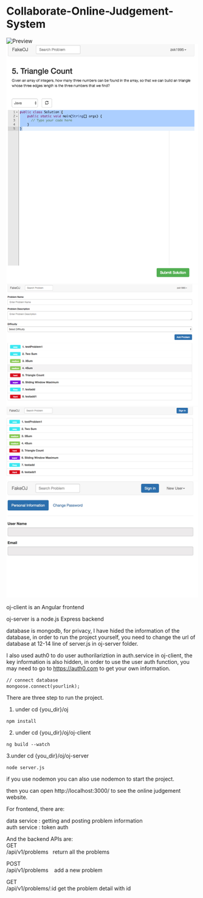 # Collaborate-Online-Judgement-System

![Preview](./previews/preview.jpeg)
![Preview](./previews/editer-preview.png)
![Preview](./previews/Logged-In.png)
![Preview](./previews/New-User.png)
![Preview](./previews/UserProfilePage.jpeg)

 
 oj-client is an Angular frontend
 
 oj-server is a node.js Express backend
 
 database is mongodb, for privacy, I have hided the information of the database, in order to run the project yourself, you need to change the url of database at 12-14 line of server.js in oj-server folder.
 
 I also used auth0 to do user authorilariztion in auth.service in oj-client, the key information is also hidden, in order to use the user auth function, you may need to go to https://auth0.com to get your own information.
 
 ```
 // connect database
mongoose.connect(yourlink);
 ```
 
 There are three step to run the project.
 
1. under cd {you_dir}/oj   
```
npm install
```
2. under cd {you_dir}/oj/oj-client
```
ng build --watch
```
3.under cd {you_dir}/oj/oj-server
```
node server.js
```
if you use nodemon you can also use nodemon to start the project.


then you can open http://localhost:3000/  to see the online judgement website.


For frontend, there are:  

data service :  getting and posting problem information  
auth service :  token auth 

And the backend APIs are:  
GET  
/api/v1/problems    return all the problems  

POST  
/api/v1/problems    add a new problem  

GET  
/api/v1/problems/:id get the problem detail with id
